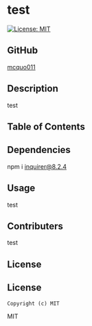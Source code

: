 # test
  [![License: MIT](https://img.shields.io/badge/License-MIT-yellow.svg)](https://opensource.org/licenses/MIT)

  ## GitHub

  [mcquo011](https://github.com/mcquo011/)

  ## Description 

  test

  ## Table of Contents

  ## Dependencies 

  npm i inquirer@8.2.4

  ## Usage

  test

  ## Contributers 

  test

  ## License 

  ## License
  
    Copyright (c) MIT
  MIT
